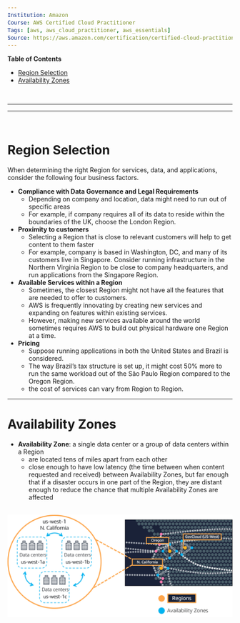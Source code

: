 ```yaml
---
Institution: Amazon
Course: AWS Certified Cloud Practitioner
Tags: [aws, aws_cloud_practitioner, aws_essentials]
Source: https://aws.amazon.com/certification/certified-cloud-practitioner/
---
```


**Table of Contents**
- [Region Selection](#region-selection)
- [Availability Zones](#availability-zones)

<br>

---
---

<br>

# Region Selection

When determining the right Region for services, data, and applications, consider the following four business factors.

- **Compliance with Data Governance and Legal Requirements**
	- Depending on company and location, data might need to run out of specific areas
	- For example, if company requires all of its data to reside within the boundaries of the UK, choose the London Region.
- **Proximity to customers**
	- Selecting a Region that is close to relevant customers will help to get content to them faster
	- For example, company is based in Washington, DC, and many of its customers live in Singapore. Consider running infrastructure in the Northern Virginia Region to be close to company headquarters, and run applications from the Singapore Region.
- **Available Services within a Region**
	- Sometimes, the closest Region might not have all the features that are needed to offer to customers.
	- AWS is frequently innovating by creating new services and expanding on features within existing services.
	- However, making new services available around the world sometimes requires AWS to build out physical hardware one Region at a time.
- **Pricing**
	- Suppose running applications in both the United States and Brazil is considered.
	- The way Brazil’s tax structure is set up, it might cost 50% more to run the same workload out of the São Paulo Region compared to the Oregon Region.
	- the cost of services can vary from Region to Region.

---

# Availability Zones

- **Availability Zone**: a single data center or a group of data centers within a Region
	- are located tens of miles apart from each other
	- close enough to have low latency (the time between when content requested and received) between Availability Zones, but far enough that if a disaster occurs in one part of the Region, they are distant enough to reduce the chance that multiple Availability Zones are affected

<br>

<img src="../assets/pictures/availability-zones.png" width=600>

<br>